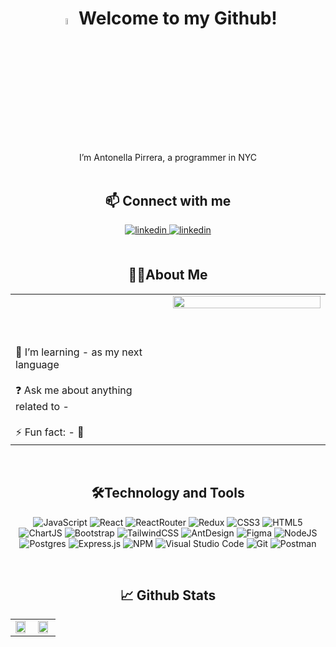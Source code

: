 # <div align="center"><img src="https://user-images.githubusercontent.com/42378118/110234147-e3259600-7f4e-11eb-95be-0c4047144dea.gif" style="width: 5%" /> Welcome to my Github!</div>
 
<div align="center">
I’m Antonella Pirrera, a programmer in NYC
<br/><br/>
  
## 📫 Connect with me 

<a href="https://linkedin.com/in/apirrera" target="_blank">
<img src=https://img.shields.io/badge/linkedin-%231E77B5.svg?&style=for-the-badge&logo=linkedin&logoColor=white alt=linkedin style="margin-bottom: 5px;" />
</a>  
<a href="mailto:pirreraantonella@gmail.com" target="_blank">
<img src=https://img.shields.io/badge/Gmail-D14836?style=for-the-badge&logo=gmail&logoColor=white alt=linkedin style="margin-bottom: 5px;" />
</a>  


<br/>  
<br />
  
## 👩‍💻About Me 

<table><tr><td valign="top" width="50%">
    <br/>
    <br />
 <div align="left">
  <br />
  <br />
🌱 I’m learning - as my next language 
  <br />  
  <br />
❓ Ask me about anything related to -
  <br />
<br />
⚡ Fun fact: - 👼
  <br />
 </div>
</td><td valign="top" width="60%">

<div align="center">
<img src="https://user-images.githubusercontent.com/87205105/146481462-953c3e91-c142-4860-b186-86638c2c6712.PNG" align="center" style="width: 100%" />
</div>  


</td></tr></table>  

<br/>  


<div align="center">
  
  
## 🛠️Technology and Tools  

![JavaScript](https://img.shields.io/badge/javascript-%23323330.svg?style=for-the-badge&logo=javascript&logoColor=%23F7DF1E)
![React](https://img.shields.io/badge/react-%2320232a.svg?style=for-the-badge&logo=react&logoColor=%2361DAFB)
![ReactRouter](https://img.shields.io/badge/React_Router-CA4245?style=for-the-badge&logo=react-router&logoColor=white)
![Redux](https://img.shields.io/badge/Redux-593D88?style=for-the-badge&logo=redux&logoColor=white)
![CSS3](https://img.shields.io/badge/css3-%231572B6.svg?style=for-the-badge&logo=css3&logoColor=white)
![HTML5](https://img.shields.io/badge/html5-%23E34F26.svg?style=for-the-badge&logo=html5&logoColor=white)
![ChartJS](https://img.shields.io/badge/Chart.js-FF6384?style=for-the-badge&logo=chartdotjs&logoColor=white)
![Bootstrap](https://img.shields.io/badge/Bootstrap-563D7C?style=for-the-badge&logo=bootstrap&logoColor=white)
![TailwindCSS](https://img.shields.io/badge/Tailwind_CSS-38B2AC?style=for-the-badge&logo=tailwind-css&logoColor=white)
![AntDesign](https://img.shields.io/badge/Ant%20Design-1890FF?style=for-the-badge&logo=antdesign&logoColor=white)
![Figma](https://img.shields.io/badge/Figma-F24E1E?style=for-the-badge&logo=figma&logoColor=white)
![NodeJS](https://img.shields.io/badge/node.js-6DA55F?style=for-the-badge&logo=node.js&logoColor=white)
![Postgres](https://img.shields.io/badge/postgres-%23316192.svg?style=for-the-badge&logo=postgresql&logoColor=white)
![Express.js](https://img.shields.io/badge/express.js-%23404d59.svg?style=for-the-badge&logo=express&logoColor=%2361DAFB)
![NPM](https://img.shields.io/badge/NPM-%23000000.svg?style=for-the-badge&logo=npm&logoColor=white)
![Visual Studio Code](https://img.shields.io/badge/Visual%20Studio%20Code-0078d7.svg?style=for-the-badge&logo=visual-studio-code&logoColor=white)
![Git](https://img.shields.io/badge/git-%23F05033.svg?style=for-the-badge&logo=git&logoColor=white)
![Postman](https://img.shields.io/badge/Postman-FF6C37?style=for-the-badge&logo=postman&logoColor=white)

<br/>  


 ## 📈 Github Stats  

<table><tr><td valign="top" width="50%">

<img src="https://github-readme-stats.vercel.app/api?username=antopi8&show_icons=true&count_private=true&hide_border=true" align="center" style="width: 90%" />

</td><td valign="top" width="50%">

<img src="https://github-readme-stats.vercel.app/api/top-langs/?username=antopi8&hide_border=true&layout=compact" align="center" style="width: 90%" />

</td></tr></table>  

<br/>  

  
 


